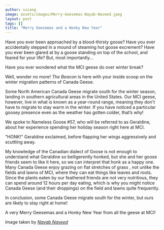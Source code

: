 ```yaml
---
author: sxiang
image: assets/images/Merry-Geesemas-Nayab-Naveed.jpeg
layout: post
tags: []
title: "Merry Geesemas and a Honky New Year"
---
```

Have you ever been approached by a blood-thirsty goose? Have you ever
accidentally stepped in a mound of steaming hot goose excrement? Have
you ever been glared at by a goose standing on top of the school, and
feared for your life? But, most importantly...

Have you ever wondered what the MCI geese do over winter break?

Well, wonder no more! *The Beacon* is here with your inside scoop on the
winter migration patterns of Canada Geese.

Some North American Canada Geese migrate south for the winter season,
landing in southern agricultural areas in the United States. Our MCI
geese, however, live in what is known as a year-round range, meaning
they don't have to migrate to stay warm in the winter. If you have
noticed a particular goosey presence even as the weather has gotten
colder, that’s why!

We spoke to Nameless Goose \#57, who will be referred to as Geraldine,
about her experience spending her holiday season right here at MCI.

"HONK!" Geraldine exclaimed, before flapping her wings aggressively and
scuttling away.

My knowledge of the Canadian dialect of Goose is not enough to
understand what Geraldine so belligerently honked, but she and her goose
friends seem to like it here, so we can interpret that honk as a happy
one. Many Canada Geese enjoy grazing on flat stretches of grass , not
unlike the fields and lawns of MCI, where they can eat things like
leaves and roots. Since the plants eaten by our feathered friends are
not very nutritious, they can spend around 12 hours per day eating,
which is why you might notice Canada Geese (and their droppings) on the
field and lawns quite frequently.

In conclusion, some Canada Geese migrate south for the winter, but ours
are likely to stay right at home!

A very Merry Geesemas and a Honky New Year from all the geese at MCI!

Image taken by [*Nayab Naveed*](https://mcibeacon.com/member/nayab-naveed)
